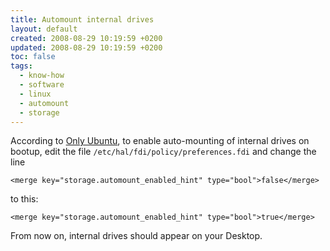```yaml
---
title: Automount internal drives
layout: default
created: 2008-08-29 10:19:59 +0200
updated: 2008-08-29 10:19:59 +0200
toc: false
tags:
  - know-how
  - software
  - linux
  - automount
  - storage
---
```

According to [Only Ubuntu](http://onlyubuntu.blogspot.com/2008/05/auto-mounting-internal-drives-in-ubuntu.html), to
enable auto-mounting of internal drives on bootup, edit the file `/etc/hal/fdi/policy/preferences.fdi` and change
the line

    <merge key="storage.automount_enabled_hint" type="bool">false</merge>

to this:

    <merge key="storage.automount_enabled_hint" type="bool">true</merge>

From now on, internal drives should appear on your Desktop.
